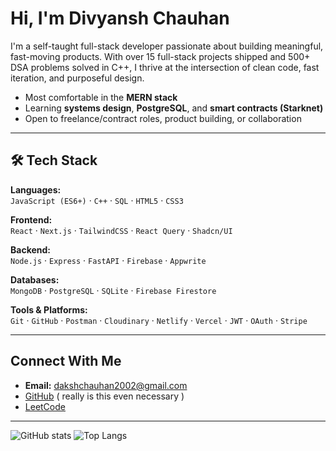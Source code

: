 #  Hi, I'm Divyansh Chauhan

I'm a self-taught full-stack developer passionate about building meaningful, fast-moving products. With over 15 full-stack projects shipped and 500+ DSA problems solved in C++, I thrive at the intersection of clean code, fast iteration, and purposeful design.

-  Most comfortable in the **MERN stack**
-  Learning **systems design**, **PostgreSQL**, and **smart contracts (Starknet)**
-  Open to freelance/contract roles, product building, or collaboration

---

## 🛠️ Tech Stack

**Languages:**  
`JavaScript (ES6+)` · `C++` · `SQL` · `HTML5` · `CSS3`

**Frontend:**  
`React` · `Next.js` · `TailwindCSS` · `React Query` · `Shadcn/UI`

**Backend:**  
`Node.js` · `Express` · `FastAPI` · `Firebase` · `Appwrite`

**Databases:**  
`MongoDB` · `PostgreSQL` · `SQLite` · `Firebase Firestore`

**Tools & Platforms:**  
`Git` · `GitHub` · `Postman` · `Cloudinary` · `Netlify` · `Vercel` · `JWT` · `OAuth` · `Stripe`

---

##  Connect With Me

-  **Email:** dakshchauhan2002@gmail.com  
-  [GitHub](https://github.com/kami123kaze)  ( really is this even necessary ) 
-  [LeetCode](https://leetcode.com/u/kamikaze2109/)  
 

---

![GitHub stats](https://github-readme-stats.vercel.app/api?username=kami123kaze&show_icons=true&theme=radical)
![Top Langs](https://github-readme-stats.vercel.app/api/top-langs/?username=kami123kaze&layout=compact&theme=radical)
